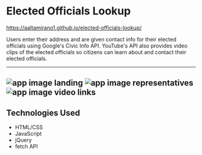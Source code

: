 
# Elected Officials Lookup

https://aaltamirano1.github.io/elected-officials-lookup/

Users enter their address and are given contact info for their elected officials using Google's Civic Info API. YouTube's API also provides video clips of the elected officials so citizens can learn about and contact their elected officials.

---
![app image landing](https://imgur.com/ld6yoV1.png)
![app image representatives](https://imgur.com/C4POE0n.png)
![app image video links](https://imgur.com/C0AI2un.png)
---

## Technologies Used
- HTML/CSS
- JavaScript
- jQuery
- fetch API
